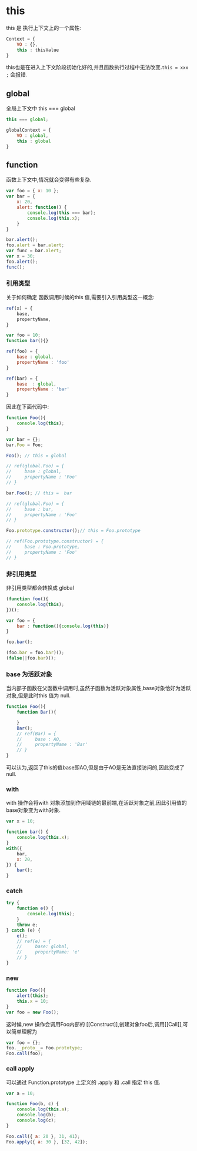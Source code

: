 # this

this 是 执行上下文上的一个属性:

```javascript
Context = {
    VO : {},
    this : thisValue
}
```

this也是在进入上下文阶段初始化好的,并且函数执行过程中无法改变.```this = xxx ;``` 会报错.

## global

全局上下文中 this === global

```javascript
this === global;

globalContext = {
    VO : global,
    this : global
}
```

## function

函数上下文中,情况就会变得有些复杂.

```javascript
var foo = { x: 10 };
var bar = {
    x: 20,
    alert: function() {
        console.log(this === bar);
        console.log(this.x);
    }
}

bar.alert();
foo.alert = bar.alert;
var func = bar.alert;
var x = 30;
foo.alert();
func();
```

### 引用类型

关于如何确定 函数调用时候的this 值,需要引入引用类型这一概念:

```javascript
ref(x) = {
    base,
    propertyName,
}

var foo = 10;
function bar(){}

ref(foo) = {
    base : global,
    propertyName : 'foo'
}

ref(bar) = {
    base  : global,
    propertyName : 'bar'
}
```

因此在下面代码中:

```javascript
function Foo(){
    console.log(this);
}

var bar = {};
bar.Foo = Foo;

Foo(); // this = global

// ref(global.Foo) = {
//     base : global,
//     propertyName : 'Foo'
// }

bar.Foo(); // this =  bar

// ref(global.Foo) = {
//     base : bar,
//     propertyName : 'Foo'
// }

Foo.prototype.constructor();// this = Foo.prototype

// ref(Foo.prototype.constructor) = {
//     base : Foo.prototype,
//     propertyName : 'Foo'
// }

```

### 非引用类型

非引用类型都会转换成 global

```javascript
(function foo(){
    console.log(this);
})();

var foo = {
    bar : function(){console.log(this)}
}

foo.bar();

(foo.bar = foo.bar)();
(false||foo.bar)();
```

### base 为活跃对象

当内部子函数在父函数中调用时,虽然子函数为活跃对象属性,base对象恰好为活跃对象,但是此时this 值为 null.

```javascript
function Foo(){
    function Bar(){

    }
    Bar();
    // ref(Bar) = {
    //     base : AO,
    //     propertyName : 'Bar'
    // }
}
```

可以认为,返回了this的值base即AO,但是由于AO是无法直接访问的,因此变成了null.

### with

with 操作会将with 对象添加到作用域链的最前端,在活跃对象之前,因此引用值的base对象变为with对象.

```javascript
var x = 10;

function bar() {
    console.log(this.x);
}
with({
    bar,
    x: 20,
}) {
    bar();
}
```

### catch

```javascript
try {
    function e() {
        console.log(this);
    }
    throw e;
} catch (e) {
    e();
    // ref(e) = {
    //     base: global,
    //     propertyName: 'e'
    // }
}
```

### new

```javascript
function Foo(){
    alert(this);
    this.x = 10;
}
var foo = new Foo();
```

这时候,new 操作会调用Foo内部的 [[Construct]],创建对象foo后,调用[[Call]],可以简单理解为

```javascript
var foo = {};
foo.__proto__= Foo.prototype;
Foo.call(foo);
```

### call apply

可以通过 Function.prototype 上定义的 .apply 和 .call 指定 this 值.

```javascript
var a = 10;

function Foo(b, c) {
    console.log(this.a);
    console.log(b);
    console.log(c);
}

Foo.call({ a: 20 }, 31, 41);
Foo.apply({ a: 30 }, [32, 42]);
```
